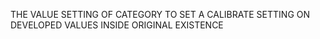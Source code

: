 THE VALUE SETTING OF CATEGORY TO SET A CALIBRATE SETTING ON DEVELOPED VALUES INSIDE ORIGINAL EXISTENCE

